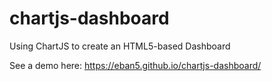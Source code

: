 # chartjs-dashboard
Using ChartJS to create an HTML5-based Dashboard

See a demo here: https://eban5.github.io/chartjs-dashboard/
